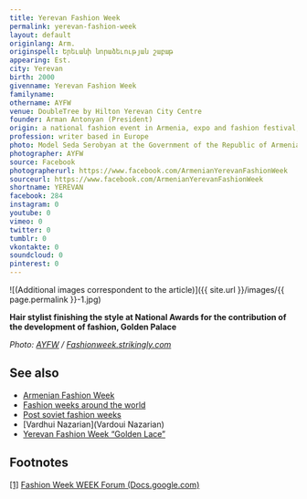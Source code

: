 ```yaml
---
title: Yerevan Fashion Week
permalink: yerevan-fashion-week
layout: default
originlang: Arm.
originspell: Երեւանի նորաձեւության շաբաթ
appearing: Est.
city: Yerevan
birth: 2000
givenname: Yerevan Fashion Week
familyname:
othername: AYFW
venue: DoubleTree by Hilton Yerevan City Centre
founder: Arman Antonyan (President)
origin: a national fashion event in Armenia, expo and fashion festival, also held a national awards for the contribution of the development of fashion events. Based in Yerevan, founded in 2000 by Arman Antonyan
profession: writer based in Europe
photo: Model Seda Serobyan at the Government of the Republic of Armenia during AYFW catwalks in 2017
photographer: AYFW
source: Facebook
photographerurl: https://www.facebook.com/ArmenianYerevanFashionWeek
sourceurl: https://www.facebook.com/ArmenianYerevanFashionWeek
shortname: YEREVAN
facebook: 284
instagram: 0
youtube: 0
vimeo: 0
twitter: 0
tumblr: 0
vkontakte: 0
soundcloud: 0
pinterest: 0
---
```


![(Additional images correspondent to the article)]({{ site.url }}/images/{{ page.permalink }}-1.jpg)

**Hair stylist finishing the style at National Awards for the contribution of the development of fashion, Golden Palace**

*Photo: [AYFW](fashionweek.strikingly.com) / [Fashionweek.strikingly.com](fashionweek.strikingly.com)*


## See also

+ [Armenian Fashion Week](armenian-fashion-week)
+ [Fashion weeks around the world](fashion-weeks-around-the-world)
+ [Post soviet fashion weeks](post-soviet-fashion-weeks)
+ [Vardhui Nazarian](Vardoui Nazarian)
+ [Yerevan Fashion Week “Golden Lace”](yerevan-fashion-week-golden-lace)



## Footnotes

[[1]](#a1) <span id="f1"></span> [Fashion Week WEEK Forum (Docs.google.com)](https://docs.google.com/forms/d/e/1FAIpQLScy7ZmXMJ0XstLk-osNyBW_iZncRw0xDIKAWRP98WNkPP_MYQ/viewform)
